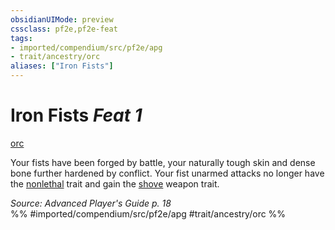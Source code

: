 ```yaml
---
obsidianUIMode: preview
cssclass: pf2e,pf2e-feat
tags:
- imported/compendium/src/pf2e/apg
- trait/ancestry/orc
aliases: ["Iron Fists"]
---
```

# Iron Fists  *Feat 1*  
[orc](orc.md)  


Your fists have been forged by battle, your naturally tough skin and dense bone further hardened by conflict. Your fist unarmed attacks no longer have the [nonlethal](nonlethal.md) trait and gain the [shove](rules/traits/shove.md) weapon trait.

*Source: Advanced Player's Guide p. 18*  
%% #imported/compendium/src/pf2e/apg #trait/ancestry/orc %%